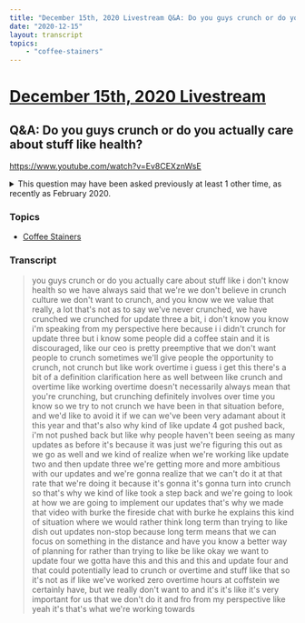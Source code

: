 ```yaml
---
title: "December 15th, 2020 Livestream Q&A: Do you guys crunch or do you actually care about stuff like health?"
date: "2020-12-15"
layout: transcript
topics:
    - "coffee-stainers"
---
```

# [December 15th, 2020 Livestream](../2020-12-15.md)
## Q&A: Do you guys crunch or do you actually care about stuff like health?
https://www.youtube.com/watch?v=Ev8CEXznWsE
<details>
<summary>This question may have been asked previously at least 1 other time, as recently as February 2020.</summary>

* [February 11th, 2020 Livestream Q&A: Did you crunch for Update 3?](./yt-BwJG6ZHR7Io.md) [https://www.youtube.com/watch?v=BwJG6ZHR7Io](https://www.youtube.com/watch?v=BwJG6ZHR7Io)
</details>


### Topics
* [Coffee Stainers](../topics/coffee-stainers.md)

### Transcript

> you guys crunch or do you actually care about stuff like i don't know health so we have always said that we're we don't believe in crunch culture we don't want to crunch, and you know we we value that really, a lot that's not as to say we've never crunched, we have crunched we crunched for update three a bit, i don't know you know i'm speaking from my perspective here because i i didn't crunch for update three but i know some people did a coffee stain and it is discouraged, like our ceo is pretty preemptive that we don't want people to crunch sometimes we'll give people the opportunity to crunch, not crunch but like work overtime i guess i get this there's a bit of a definition clarification here as well between like crunch and overtime like working overtime doesn't necessarily always mean that you're crunching, but crunching definitely involves over time you know so we try to not crunch we have been in that situation before, and we'd like to avoid it if we can we've been very adamant about it this year and that's also why kind of like update 4 got pushed back, i'm not pushed back but like why people haven't been seeing as many updates as before it's because it was just we're figuring this out as we go as well and we kind of realize when we're working like update two and then update three we're getting more and more ambitious with our updates and we're gonna realize that we can't do it at that rate that we're doing it because it's gonna it's gonna turn into crunch so that's why we kind of like took a step back and we're going to look at how we are going to implement our updates that's why we made that video with burke the fireside chat with burke he explains this kind of situation where we would rather think long term than trying to like dish out updates non-stop because long term means that we can focus on something in the distance and have you know a better way of planning for rather than trying to like be like okay we want to update four we gotta have this and this and this and update four and that could potentially lead to crunch or overtime and stuff like that so it's not as if like we've worked zero overtime hours at coffstein we certainly have, but we really don't want to and it's it's like it's very important for us that we don't do it and fro from my perspective like yeah it's that's what we're working towards
